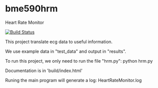 # bme590hrm
Heart Rate Monitor


[![Build Status](https://travis-ci.com/HanxinHua/bme590hrm.svg?branch=master)](https://travis-ci.com/HanxinHua/bme590hrm)
<p>This project translate ecg data to useful information.</p>
<p>We use example data in "test_data" and output in "results".</p>
<p>To run this project, we only need to run the file "hrm.py": python hrm.py</p>
<p>Documentation is in 'build/index.html'</p>
<p>Runing the main program will generate a log: HeartRateMonitor.log</p>

